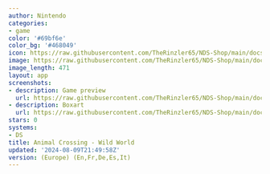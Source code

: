 ```yaml
---
author: Nintendo
categories:
- game
color: '#69bf6e'
color_bg: '#468049'
icon: https://raw.githubusercontent.com/TheRinzler65/NDS-Shop/main/docs/assets/images/icons/animalcrossingwildworld.png
image: https://raw.githubusercontent.com/TheRinzler65/NDS-Shop/main/docs/assets/images/icons/animalcrossingwildworld.png
image_length: 471
layout: app
screenshots:
- description: Game preview
  url: https://raw.githubusercontent.com/TheRinzler65/NDS-Shop/main/docs/assets/images/screenshots/animalcrossingwildworld/animalcrossingwildworld.png
- description: Boxart
  url: https://raw.githubusercontent.com/TheRinzler65/NDS-Shop/main/docs/assets/images/boxart/Welcome%20to%20Animal%20CrossingWild%20World%20(Europe)%20(En%2CFr%2CDe%2CEs%2CIt).nds.png
stars: 0
systems:
- DS
title: Animal Crossing - Wild World
updated: '2024-08-09T21:49:58Z'
version: (Europe) (En,Fr,De,Es,It)
---
```


